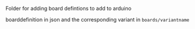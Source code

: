 Folder for adding board defintions to add to arduino

boarddefinition in json and the corresponding variant in `boards/variantname` 